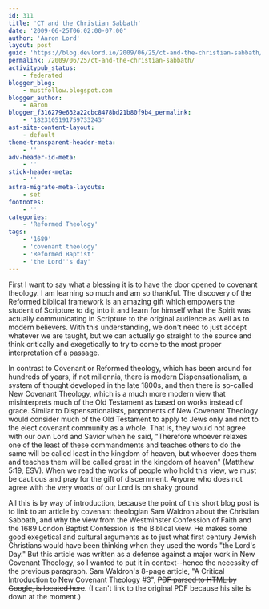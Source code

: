 ```yaml
---
id: 311
title: 'CT and the Christian Sabbath'
date: '2009-06-25T06:02:00-07:00'
author: 'Aaron Lord'
layout: post
guid: 'https://blog.devlord.io/2009/06/25/ct-and-the-christian-sabbath/'
permalink: /2009/06/25/ct-and-the-christian-sabbath/
activitypub_status:
    - federated
blogger_blog:
    - mustfollow.blogspot.com
blogger_author:
    - Aaron
blogger_f316279e632a22cbc8478bd21b80f9b4_permalink:
    - '1823105191759733243'
ast-site-content-layout:
    - default
theme-transparent-header-meta:
    - ''
adv-header-id-meta:
    - ''
stick-header-meta:
    - ''
astra-migrate-meta-layouts:
    - set
footnotes:
    - ''
categories:
    - 'Reformed Theology'
tags:
    - '1689'
    - 'covenant theology'
    - 'Reformed Baptist'
    - 'the Lord''s day'
---
```


First I want to say what a blessing it is to have the door opened to covenant theology. I am learning so much and am so thankful. The discovery of the Reformed biblical framework is an amazing gift which empowers the student of Scripture to dig into it and learn for himself what the Spirit was actually communicating in Scripture to the original audience as well as to modern believers. With this understanding, we don't need to just accept whatever we are taught, but we can actually go straight to the source and think critically and exegetically to try to come to the most proper interpretation of a passage.

In contrast to Covenant or Reformed theology, which has been around for hundreds of years, if not millennia, there is modern Dispensationalism, a system of thought developed in the late 1800s, and then there is so-called New Covenant Theology, which is a much more modern view that misinterprets much of the Old Testament as based on works instead of grace. Similar to Dispensationalists, proponents of New Covenant Theology would consider much of the Old Testament to apply to Jews only and not to the elect covenant community as a whole. That is, they would not agree with our own Lord and Savior when he said, "Therefore whoever relaxes one of the least of these commandments and teaches others to do the same will be called least in the kingdom of heaven, but whoever does them and teaches them will be called great in the kingdom of heaven" (Matthew 5:19, ESV). When we read the works of people who hold this view, we must be cautious and pray for the gift of discernment. Anyone who does not agree with the very words of our Lord is on shaky ground.

All this is by way of introduction, because the point of this short blog post is to link to an article by covenant theologian Sam Waldron about the Christian Sabbath, and why the view from the Westminster Confession of Faith and the 1689 London Baptist Confession is the Biblical view. He makes some good exegetical and cultural arguments as to just what first century Jewish Christians would have been thinking when they used the words "the Lord's Day." But this article was written as a defense against a major work in New Covenant Theology, so I wanted to put it in context--hence the necessity of the previous paragraph. Sam Waldron's 8-page article, "A Critical Introduction to New Covenant Theology #3", <del>PDF parsed to HTML by Google, is located here</del>. (I can't link to the original PDF because his site is down at the moment.)
